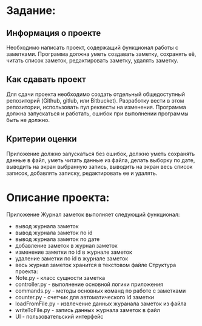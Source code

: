 # Задание: 
## **Информация о проекте**
Необходимо написать проект, содержащий функционал работы с заметками. Программа должна уметь создавать заметку, сохранять её, читать список заметок, редактировать заметку, удалять заметку.

## **Как сдавать проект**
Для сдачи проекта необходимо создать отдельный общедоступный репозиторий (Github, gitlub, или Bitbucket). Разработку вести в этом репозитории, использовать пул реквесты на изменения. Программа должна запускаться и работать, ошибок при выполнении программы быть не должно.

## **Критерии оценки**
Приложение должно запускаться без ошибок, должно уметь сохранять данные в файл, уметь читать данные из файла, делать выборку по дате, выводить на экран выбранную запись, выводить на экран весь список записок, добавлять записку, редактировать ее и удалять.


# Описание проекта:
 Приложение Журнал заметок выполняет следующий функционал:
- вывод журнала заметок
- вывод журнала заметок по id
- вывод журнала заметок по дате
- добавление заметок в журнал заметок
- изменение заметки по id в журнале заметок
- удаление заметки по id в журнале заметок
- весь журнал заметок хранится в текстовом файле
 Структура проекта:
- Note.py - класс сущности заметка
- сontroller.py - выполнение основной логики приложения
- commands.py - методы основных команд по работе с заметками
- counter.py - счетчик для автоматического id заметки
- loadFromFile.py - извлечение данных журанала заметок из файла
- writeToFile.py - запись данных журнала заметок в файл
- UI - пользовательский интерфейс
